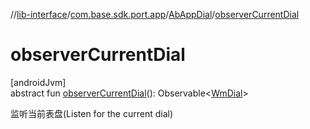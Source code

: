 //[lib-interface](../../../index.md)/[com.base.sdk.port.app](../index.md)/[AbAppDial](index.md)/[observerCurrentDial](observer-current-dial.md)

# observerCurrentDial

[androidJvm]\
abstract fun [observerCurrentDial](observer-current-dial.md)(): Observable&lt;[WmDial](../../com.base.sdk.entity.apps/-wm-dial/index.md)&gt;

监听当前表盘(Listen for the current dial)
